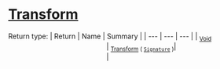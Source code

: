 # [Transform](./Binarization-100663644.md)


Return type:
| Return | Name | Summary | 
| --- | --- | --- | 
| <sub>[Void](https://docs.microsoft.com/en-us/dotnet/api/System.Void)</sub><img width=200/>| <sub>[Transform](./Binarization-100663644.md) ( [`Signature`](./../../Signature.md) )</sub>| <sub></sub><img width=200/>| <br>


